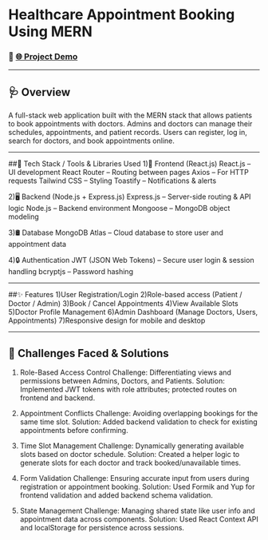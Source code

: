#  Healthcare  Appointment Booking Using MERN

### 🚀 [🌐 Project Demo](https://drive.google.com/file/d/14QlsjXGk4wvU7D_0lv3FPq-MyTA-9Irk/view?usp=drive_link)

---

## 🩺 Overview
A full-stack web application built with the MERN stack that allows patients to book appointments with doctors. 
Admins and doctors can manage their schedules, appointments, and patient records. 
Users can register, log in, search for doctors, and book appointments online.

---

##🚀 Tech Stack / Tools & Libraries Used
1)🔧 Frontend (React.js)
   React.js – UI development
   React Router – Routing between pages
   Axios – For HTTP requests
   Tailwind CSS – Styling
   Toastify – Notifications & alerts

2)🖥️ Backend (Node.js + Express.js)
  Express.js – Server-side routing & API logic
  Node.js – Backend environment
  Mongoose – MongoDB object modeling

3)🛢️ Database
   MongoDB Atlas – Cloud database to store user and appointment data

4)🔒 Authentication
  JWT (JSON Web Tokens) – Secure user login & session handling
  bcryptjs – Password hashing

---
##✨ Features
1)User Registration/Login
2)Role-based access (Patient / Doctor / Admin)
3)Book / Cancel Appointments
4)View Available Slots
5)Doctor Profile Management
6)Admin Dashboard (Manage Doctors, Users, Appointments)
7)Responsive design for mobile and desktop

---
## 🧗 Challenges Faced & Solutions
1. Role-Based Access Control
Challenge: Differentiating views and permissions between Admins, Doctors, and Patients.
Solution: Implemented JWT tokens with role attributes; protected routes on frontend and backend.

2. Appointment Conflicts
Challenge: Avoiding overlapping bookings for the same time slot.
Solution: Added backend validation to check for existing appointments before confirming.

3. Time Slot Management
Challenge: Dynamically generating available slots based on doctor schedule.
Solution: Created a helper logic to generate slots for each doctor and track booked/unavailable times.

4. Form Validation
Challenge: Ensuring accurate input from users during registration or appointment booking.
Solution: Used Formik and Yup for frontend validation and added backend schema validation.

5. State Management
Challenge: Managing shared state like user info and appointment data across components.
Solution: Used React Context API and localStorage for persistence across sessions.




